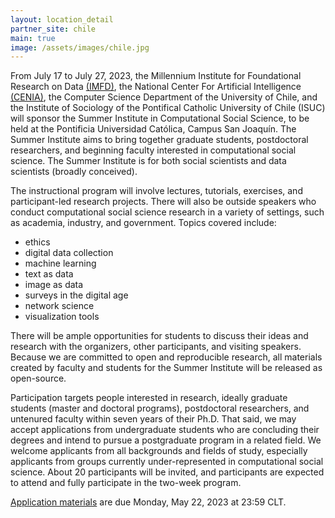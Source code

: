 ```yaml
---
layout: location_detail
partner_site: chile
main: true
image: /assets/images/chile.jpg
---
```


From July 17 to July 27, 2023, the Millennium Institute for Foundational Research on Data [(IMFD)](https://imfd.cl/), the National Center For Artificial Intelligence [(CENIA)](https://cenia.cl/), the Computer Science Department of the University of Chile, and the Institute of Sociology of the Pontifical Catholic University of Chile (ISUC) will sponsor the Summer Institute in Computational Social Science, to be held at the Pontificia Universidad Católica, Campus San Joaquín. The Summer Institute aims to bring together graduate students, postdoctoral researchers, and beginning faculty interested in computational social science. The Summer Institute is for both social scientists and data scientists (broadly conceived).

The instructional program will involve lectures, tutorials, exercises, and participant-led research projects. There will also be outside speakers who conduct computational social science research in a variety of settings, such as academia, industry, and government. Topics covered include:

* ethics
* digital data collection 	
* machine learning
* text as data
* image as data
* surveys in the digital age
* network science
* visualization tools 
				
There will be ample opportunities for students to discuss their ideas and research with the organizers, other participants, and visiting speakers. Because we are committed to open and reproducible research, all materials created by faculty and students for the Summer Institute will be released as open-source.

Participation targets people interested in research, ideally graduate students (master and doctoral programs), postdoctoral researchers, and untenured faculty within seven years of their Ph.D. That said, we may accept applications from undergraduate students who are concluding their degrees and intend to pursue a postgraduate program in a related field. We welcome applicants from all backgrounds and fields of study, especially applicants from groups currently under-represented in computational social science. About 20 participants will be invited, and participants are expected to attend and fully participate in the two-week program.

[Application materials](https://sicss.io/2023/chile/apply) are due Monday, May 22, 2023 at 23:59 CLT.

